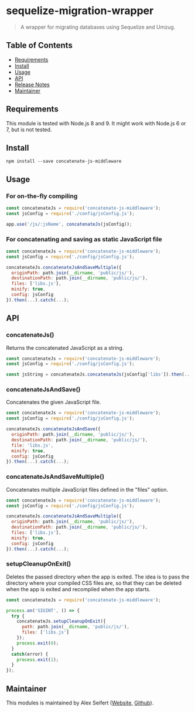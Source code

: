# sequelize-migration-wrapper

> A wrapper for migrating databases using Sequelize and Umzug.


## Table of Contents

- <a href="#requirements">Requirements</a>
- <a href="#install">Install</a>
- <a href="#usage">Usage</a>
- <a href="#api">API</a>
- <a href="#release-notes">Release Notes</a>
- <a href="#maintainer">Maintainer</a>


## Requirements

This module is tested with Node.js 8 and 9. It might work with Node.js 6 or 7, but is not tested.


## Install

```
npm install --save concatenate-js-middleware
```

## Usage

### For on-the-fly compiling

```js
const concatenateJs = require('concatenate-js-middleware');
const jsConfig = require('./config/jsConfig.js');

app.use('/js/:jsName', concatenateJs(jsConfig));
```

### For concatenating and saving as static JavaScript file

```js
const concatenateJs = require('concatenate-js-middleware');
const jsConfig = require('./config/jsConfig.js');

concatenateJs.concatenateJsAndSaveMultiple({
  originPath: path.join(__dirname, 'public/js/'),
  destinationPath: path.join(__dirname, 'public/js/'),
  files: ['libs.js'],
  minify: true,
  config: jsConfig
}).then(...).catch(...);
```

## API

### concatenateJs()

Returns the concatenated JavaScript as a string.

```js
const concatenateJs = require('concatenate-js-middleware');
const jsConfig = require('./config/jsConfig.js');

const jsString = concatenateJs.concatenateJs(jsConfig['libs']).then(...).catch(...);
```

### concatenateJsAndSave()

Concatenates the given JavaScript file.

```js
const concatenateJs = require('concatenate-js-middleware');
const jsConfig = require('./config/jsConfig.js');

concatenateJs.concatenateJsAndSave({
  originPath: path.join(__dirname, 'public/js/'),
  destinationPath: path.join(__dirname, 'public/js/'),
  file: 'libs.js',
  minify: true,
  config: jsConfig
}).then(...).catch(...);
```

### concatenateJsAndSaveMultiple()

Concatenates multiple JavaScript files defined in the "files" option.

```js
const concatenateJs = require('concatenate-js-middleware');
const jsConfig = require('./config/jsConfig.js');

concatenateJs.concatenateJsAndSaveMultiple({
  originPath: path.join(__dirname, 'public/js/'),
  destinationPath: path.join(__dirname, 'public/js/'),
  files: ['libs.js'],
  minify: true,
  config: jsConfig
}).then(...).catch(...);
```

### setupCleanupOnExit()

Deletes the passed directory when the app is exited. The idea is to pass the directory where your compiled CSS files are, so that they can be deleted when the app is exited and recompiled when the app starts.

```js
const concatenateJs = require('concatenate-js-middleware');

process.on('SIGINT', () => {
  try {
    concatenateJs.setupCleanupOnExit({
      path: path.join(__dirname, 'public/js/'),
      files: ['libs.js']
    });
    process.exit(0);
  }
  catch(error) {
    process.exit(1);
  }
});
```


## Maintainer

This modules is maintained by Alex Seifert ([Website](https://www.alexseifert.com), [Github](https://github.com/eiskalteschatten)).
